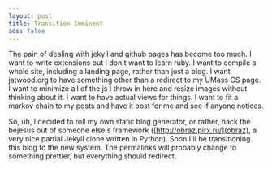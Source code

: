 ```yaml
---
layout: post
title: Transition Imminent
ads: false
---
```


The pain of dealing with jekyll and github pages has become too much.
I want to write extensions but I don't want to learn ruby.  I want to
compile a whole site, including a landing page, rather than just a
blog.  I want jatwood.org to have something other than a redirect to
my UMass CS page.  I want to minimize all of the js I throw in here
and resize images without thinking about it.  I want to have actual
views for things.  I want to fit a markov chain to my posts and have
it post for me and see if anyone notices.

So, uh, I decided to roll my own static blog generator, or rather,
hack the bejesus out of someone else's framework
([http://obraz.pirx.ru/](obraz), a very nice partial Jekyll clone
written in Python).  Soon I'll be transitioning this blog to the new
system.  The permalinks will probably change to something prettier,
but everything should redirect.




